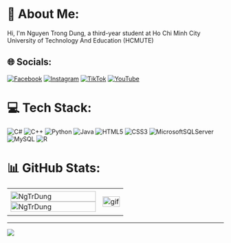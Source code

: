 # 💫 About Me:
Hi, I'm Nguyen Trong Dung, a third-year student at Ho Chi Minh City University of Technology And Education (HCMUTE)


## 🌐 Socials:
[![Facebook](https://img.shields.io/badge/Facebook-%231877F2.svg?logo=Facebook&logoColor=white)](https://www.facebook.com/profile.php?id=100023618702480) [![Instagram](https://img.shields.io/badge/Instagram-%23E4405F.svg?logo=Instagram&logoColor=white)](https://www.instagram.com/ntdkharuto/) [![TikTok](https://img.shields.io/badge/TikTok-%23000000.svg?logo=TikTok&logoColor=white)](https://www.tiktok.com/@ntd.kharuto) [![YouTube](https://img.shields.io/badge/YouTube-%23FF0000.svg?logo=YouTube&logoColor=white)](https://www.youtube.com/@DungNguyen_KHaruto) 

# 💻 Tech Stack:
![C#](https://img.shields.io/badge/c%23-%23239120.svg?style=plastic&logo=c-sharp&logoColor=white) ![C++](https://img.shields.io/badge/c++-%2300599C.svg?style=plastic&logo=c%2B%2B&logoColor=white) ![Python](https://img.shields.io/badge/python-3670A0?style=plastic&logo=python&logoColor=ffdd54) ![Java](https://img.shields.io/badge/java-%23ED8B00.svg?style=for-the-badge&logo=openjdk&logoColor=white) ![HTML5](https://img.shields.io/badge/html5-%23E34F26.svg?style=plastic&logo=html5&logoColor=white) ![CSS3](https://img.shields.io/badge/css3-%231572B6.svg?style=plastic&logo=css3&logoColor=white)   ![MicrosoftSQLServer](https://img.shields.io/badge/Microsoft%20SQL%20Sever-CC2927?style=plastic&logo=microsoft%20sql%20server&logoColor=white) ![MySQL](https://img.shields.io/badge/mysql-%2300000f.svg?style=for-the-badge&logo=mysql&logoColor=white) ![R](https://img.shields.io/badge/r-%23276DC3.svg?style=for-the-badge&logo=r&logoColor=white) 
# 📊 GitHub Stats:
<table style="width:100%;">
  <tr>
    <td>
      <img src="https://github-readme-stats.vercel.app/api/top-langs/?username=NgTrDung&bg_color=FFFFFF00&text_color=179fa3&layout=compact&hide=CSS&langs_count=10&custom_title=Top%20Language%20Used" alt="NgTrDung" width="100%"/>
      <img src="https://github-readme-stats.vercel.app/api?username=NgTrDung&bg_color=FFFFFF00&text_color=179fa3&show_icons=true&count_private=true&include_all_commits=true&custom_title=Works%20On%20Github" alt="NgTrDung" width="100%"/>
    </td>
    <td>
      <p align="center"> 
        <img src="https://i.pinimg.com/originals/2f/9d/46/2f9d469e0b2a7e234b78eb687db4bfc7.gif" alt="gif" width="100%"/>
      </p>
    </td>
  </tr>
</table>

---
[![](https://visitcount.itsvg.in/api?id=NgTrDung&icon=0&color=0)](https://visitcount.itsvg.in)

<!-- Proudly created with GPRM ( https://gprm.itsvg.in ) -->
